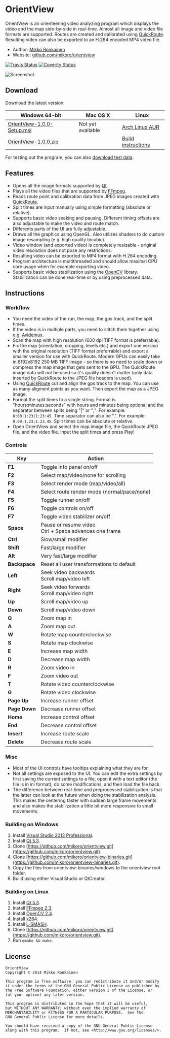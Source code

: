 # OrientView

OrientView is an orienteering video analyzing program which displays the video and the map side-by-side in real-time. Almost all image and video file formats are supported. Routes are created and calibrated using [QuickRoute](http://www.matstroeng.se/quickroute/en/). Resulting video can also be exported to an H.264 encoded MP4 video file.

* Author: [Mikko Ronkainen](http://mikkoronkainen.com)
* Website: [github.com/mikoro/orientview](https://github.com/mikoro/orientview)

[![Travis Status](https://travis-ci.org/mikoro/orientview.svg?branch=master)](https://travis-ci.org/mikoro/orientview)
[![Coverity Status](https://scan.coverity.com/projects/2849/badge.svg)](https://scan.coverity.com/projects/2849)

![Screenshot](http://mikoro.github.io/images/orientview/readme-screenshot.jpg "Screenshot")

## Download

Download the latest version:

| Windows 64-bit                                                                                                         | Mac OS X          | Linux                                                            |
|------------------------------------------------------------------------------------------------------------------------|-------------------|------------------------------------------------------------------|
| [OrientView-1.0.0-Setup.msi](https://github.com/mikoro/orientview/releases/download/v1.0.0/OrientView-1.0.0-Setup.msi) | Not yet available | [Arch Linux AUR](https://aur.archlinux.org/packages/orientview/) |
| [OrientView-1.0.0.zip](https://github.com/mikoro/orientview/releases/download/v1.0.0/OrientView-1.0.0.zip)             | &nbsp;            | [Build instructions](#linux_build)                               |

For testing out the program, you can also [download test data](https://mega.co.nz/#F!nM1gHbZJ!pvFqf3UOrHrmMyuUTlMSrg).

## Features

* Opens all the image formats supported by [Qt](http://qt-project.org/doc/qt/QImage.html#reading-and-writing-image-files).
* Plays all the video files that are supported by [FFmpeg](https://www.ffmpeg.org/general.html#Supported-File-Formats_002c-Codecs-or-Features).
* Reads route point and calibration data from JPEG images created with [QuickRoute](http://www.matstroeng.se/quickroute/en/).
* Split times are input manually using simple formatting (absolute or relative).
* Supports basic video seeking and pausing. Different timing offsets are also adjustable to make the video and route match.
* Differents parts of the UI are fully adjustable.
* Draws all the graphics using OpenGL. Also utilizes shaders to do custom image resampling (e.g. high quality bicubic).
* Video window (and exported video) is completely resizable - original video resolution does not pose any restrictions.
* Resulting video can be exported to MP4 format with H.264 encoding.
* Program architecture is multithreaded and should allow maximal CPU core usage when for example exporting video.
* Supports basic video stabilization using the [OpenCV](http://opencv.org/) library. Stabilization can be done real-time or by using preprocessed data.

## Instructions

### Workflow

* You need the video of the run, the map, the gps track, and the split times.
* If the video is in multiple parts, you need to stitch them together using e.g. [Avidemux](http://fixounet.free.fr/avidemux/).
* Scan the map with high resolution (600 dpi TIFF format is preferrable).
* Fix the map (orientation, cropping, levels etc.) and export one version with the original resolution (TIFF format preferrable) and export a smaller version for use with QuickRoute. Modern GPUs can easily take in 8192x8192 250 MB TIFF image - so there is no need to scale down or compress the map image that gets sent to the GPU. The QuickRoute image data will not be used so it's quality doesn't matter (only data inserted by QuickRoute to the JPEG file headers is used).
* Using [QuickRoute](http://www.matstroeng.se/quickroute/en/) cut and align the gps track to the map. You can use as many aligment points as you want. Then export the map as a JPEG image.
* Format the split times to a single string. Format is "hours:minutes:seconds" with hours and minutes being optional and the separator between splits being "|" or ";". For example: `0:00|1:23|1:23:45`. Time separator can also be ".". For example: `0.00;1.23;1.23.45`. Split times can be absolute or relative.
* Open OrientView and select the map image file, the QuickRoute JPEG file, and the video file. Input the split times and press Play!

### Controls

| Key           | Action                                                     |
|---------------|------------------------------------------------------------|
| **F1**        | Toggle info panel on/off                                   |
| **F2**        | Select map/video/none for scrolling                        |
| **F3**        | Select render mode (map/video/all)                         |
| **F4**        | Select route render mode (normal/pace/none)                |
| **F5**        | Toggle runner on/off                                       |
| **F6**        | Toggle controls on/off                                     |
| **F7**        | Toggle video stabilizer on/off                             |
| **Space**     | Pause or resume video <br> Ctrl + Space advances one frame |
| **Ctrl**      | Slow/small modifier                                        |
| **Shift**     | Fast/large modifier                                        |
| **Alt**       | Very fast/large modifier                                   |
| **Backspace** | Reset all user transformations to default                  |
| **Left**      | Seek video backwards <br> Scroll map/video left            |
| **Right**     | Seek video forwards <br> Scroll map/video right            |
| **Up**        | Scroll map/video up                                        |
| **Down**      | Scroll map/video down                                      |
| **Q**         | Zoom map in                                                |
| **A**         | Zoom map out                                               |
| **W**         | Rotate map counterclockwise                                |
| **S**         | Rotate map clockwise                                       |
| **E**         | Increase map width                                         |
| **D**         | Decrease map width                                         |
| **R**         | Zoom video in                                              |
| **F**         | Zoom video out                                             |
| **T**         | Rotate video counterclockwise                              |
| **G**         | Rotate video clockwise                                     |
| **Page Up**   | Increase runner offset                                     |
| **Page Down** | Decrease runner offset                                     |
| **Home**      | Increase control offset                                    |
| **End**       | Decrease control offset                                    |
| **Insert**    | Increase route scale                                       |
| **Delete**    | Decrease route scale                                       |

### Misc

* Most of the UI controls have tooltips explaining what they are for.
* Not all settings are exposed to the UI. You can edit the extra settings by first saving the current settings to a file, open it with a text editor (the file is in ini format), do some modifications, and then load the file back.
* The difference between real-time and preprocessed stabilization is that the latter can look at the future when doing the stabilization analysis. This makes the centering faster with sudden large frame movements and also makes the stabilization a little bit more responsive to small movements.

### Building on Windows

1. Install [Visual Studio 2013 Professional](http://www.visualstudio.com/).
2. Install [Qt 5.3](http://qt-project.org/downloads).
1. Clone [https://github.com/mikoro/orientview.git](https://github.com/mikoro/orientview.git).
2. Clone [https://github.com/mikoro/orientview-binaries.git](https://github.com/mikoro/orientview-binaries.git).
3. Copy the files from orientview-binaries/windows to the orientview root folder.
4. Build using either Visual Studio or QtCreator.

### <a name="linux_build"></a>Building on Linux

1. Install [Qt 5.3](http://qt-project.org/).
2. Install [FFmpeg 2.3](https://www.ffmpeg.org/).
3. Install [OpenCV 2.4](http://opencv.org/).
4. Install [x264](http://www.videolan.org/developers/x264.html).
5. Install [L-SMASH](https://github.com/l-smash/l-smash).
6. Clone [https://github.com/mikoro/orientview.git](https://github.com/mikoro/orientview.git).
7. Run `qmake && make`.

## License

    OrientView
    Copyright © 2014 Mikko Ronkainen
    
    This program is free software: you can redistribute it and/or modify
    it under the terms of the GNU General Public License as published by
    the Free Software Foundation, either version 3 of the License, or
    (at your option) any later version.
    
    This program is distributed in the hope that it will be useful,
    but WITHOUT ANY WARRANTY; without even the implied warranty of
    MERCHANTABILITY or FITNESS FOR A PARTICULAR PURPOSE.  See the
    GNU General Public License for more details.
    
    You should have received a copy of the GNU General Public License
    along with this program.  If not, see <http://www.gnu.org/licenses/>.
